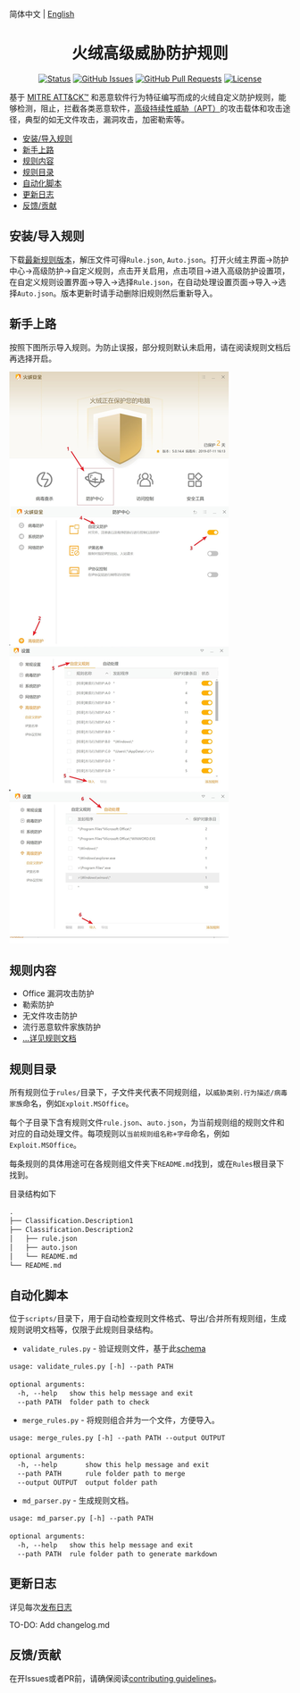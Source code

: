 简体中文 | [English](/README_en_us.md)

<h1 align="center">火绒高级威胁防护规则</h1>

<div align="center">
  
[![Status](https://img.shields.io/badge/status-active-success.svg)]()
[![GitHub Issues](https://img.shields.io/github/issues/JerryLinLinLin/Huorong-ATP-Rules)](https://github.com/JerryLinLinLin/Huorong-ATP-Rules/issues)
[![GitHub Pull Requests](https://img.shields.io/github/issues-pr/JerryLinLinLin/Huorong-ATP-Rules)](https://github.com/JerryLinLinLin/Huorong-ATP-Rules/pulls)
[![License](https://img.shields.io/github/license/JerryLinLinLin/Huorong-ATP-Rules)](/LICENSE)

</div>

基于 [MITRE ATT&CK™](https://attack.mitre.org/) 和恶意软件行为特征编写而成的火绒自定义防护规则，能够检测，阻止，拦截各类恶意软件，[高级持续性威胁（APT）](https://zh.m.wikipedia.org/zh-hans/%E9%AB%98%E7%BA%A7%E9%95%BF%E6%9C%9F%E5%A8%81%E8%83%81)的攻击载体和攻击途径，典型的如无文件攻击，漏洞攻击，加密勒索等。

- [安装/导入规则](#安装导入规则)
- [新手上路](#新手上路)
- [规则内容](#规则内容)
- [规则目录](#规则目录)
- [自动化脚本](#自动化脚本)
- [更新日志](#更新日志)
- [反馈/贡献](#反馈贡献)

## 安装/导入规则

下载[最新规则版本](https://github.com/JerryLinLinLin/Huorong-ATP-Rules/releases/latest)，解压文件可得`Rule.json`, `Auto.json`。打开火绒主界面->防护中心->高级防护->自定义规则，点击开关启用，点击项目->进入高级防护设置项，在自定义规则设置界面->导入->选择`Rule.json`，在自动处理设置页面->导入->选择`Auto.json`。版本更新时请手动删除旧规则然后重新导入。

## 新手上路

按照下图所示导入规则。为防止误报，部分规则默认未启用，请在阅读规则文档后再选择开启。

![import rules](images/import_rules.jpg)

## 规则内容

- Office 漏洞攻击防护
- 勒索防护
- 无文件攻击防护
- 流行恶意软件家族防护
- [...详见规则文档](/rules/README.md)

## 规则目录

所有规则位于`rules/`目录下，子文件夹代表不同规则组，以`威胁类别.行为描述/病毒家族`命名，例如`Exploit.MSOffice`。

每个子目录下含有规则文件`rule.json`、`auto.json`，为当前规则组的规则文件和对应的自动处理文件。每项规则以`当前规则组名称+字母`命名，例如`Exploit.MSOffice`。

每条规则的具体用途可在各规则组文件夹下`README.md`找到，或在`Rules`根目录下找到。

目录结构如下

```
.
├── Classification.Description1
├── Classification.Description2
│   ├── rule.json
│   ├── auto.json
│   └── README.md
└── README.md
```

## 自动化脚本

位于`scripts/`目录下，用于自动检查规则文件格式、导出/合并所有规则组，生成规则说明文档等，仅限于此规则目录结构。

- `validate_rules.py` - 验证规则文件，基于此[schema](https://github.com/JerryLinLinLin/Huorong-HIPS-Rule-Schema)
```
usage: validate_rules.py [-h] --path PATH

optional arguments:
  -h, --help   show this help message and exit
  --path PATH  folder path to check
```

- `merge_rules.py` - 将规则组合并为一个文件，方便导入。
```
usage: merge_rules.py [-h] --path PATH --output OUTPUT

optional arguments:
  -h, --help       show this help message and exit
  --path PATH      rule folder path to merge
  --output OUTPUT  output folder path
```

- `md_parser.py` - 生成规则文档。
```
usage: md_parser.py [-h] --path PATH

optional arguments:
  -h, --help   show this help message and exit
  --path PATH  rule folder path to generate markdown
```

## 更新日志

详见每次[发布日志](https://github.com/JerryLinLinLin/Huorong-ATP-Rules/releases/latest)

TO-DO: Add changelog.md

## 反馈/贡献

在开Issues或者PR前，请确保阅读[contributing guidelines](/CONTRIBUTING.md)。
